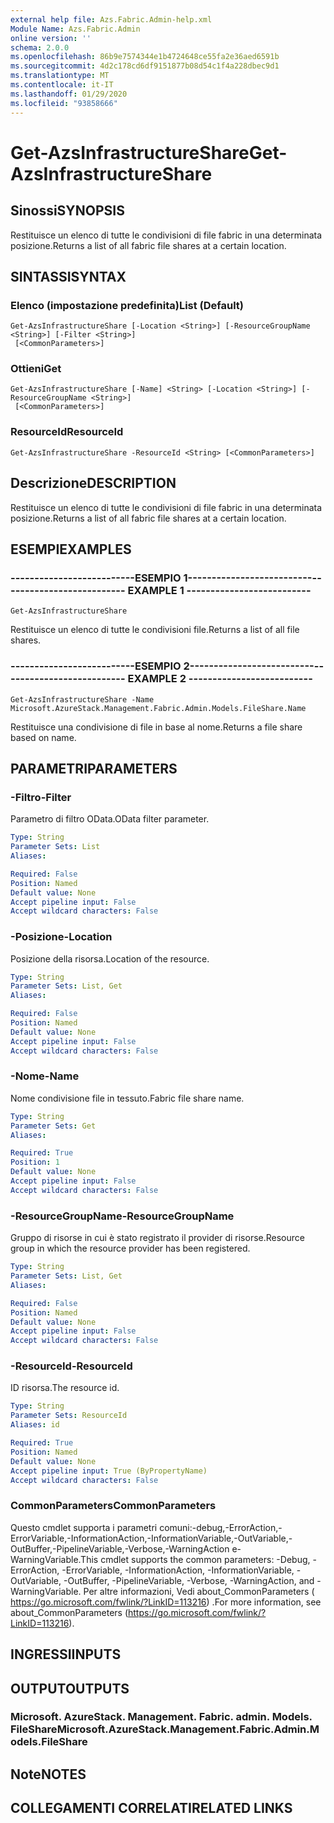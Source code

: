 ```yaml
---
external help file: Azs.Fabric.Admin-help.xml
Module Name: Azs.Fabric.Admin
online version: ''
schema: 2.0.0
ms.openlocfilehash: 86b9e7574344e1b4724648ce55fa2e36aed6591b
ms.sourcegitcommit: 4d2c178cd6df9151877b08d54c1f4a228dbec9d1
ms.translationtype: MT
ms.contentlocale: it-IT
ms.lasthandoff: 01/29/2020
ms.locfileid: "93858666"
---
```

# <span data-ttu-id="cf784-101">Get-AzsInfrastructureShare</span><span class="sxs-lookup"><span data-stu-id="cf784-101">Get-AzsInfrastructureShare</span></span>

## <span data-ttu-id="cf784-102">Sinossi</span><span class="sxs-lookup"><span data-stu-id="cf784-102">SYNOPSIS</span></span>
<span data-ttu-id="cf784-103">Restituisce un elenco di tutte le condivisioni di file fabric in una determinata posizione.</span><span class="sxs-lookup"><span data-stu-id="cf784-103">Returns a list of all fabric file shares at a certain location.</span></span>

## <span data-ttu-id="cf784-104">SINTASSI</span><span class="sxs-lookup"><span data-stu-id="cf784-104">SYNTAX</span></span>

### <span data-ttu-id="cf784-105">Elenco (impostazione predefinita)</span><span class="sxs-lookup"><span data-stu-id="cf784-105">List (Default)</span></span>
```
Get-AzsInfrastructureShare [-Location <String>] [-ResourceGroupName <String>] [-Filter <String>]
 [<CommonParameters>]
```

### <span data-ttu-id="cf784-106">Ottieni</span><span class="sxs-lookup"><span data-stu-id="cf784-106">Get</span></span>
```
Get-AzsInfrastructureShare [-Name] <String> [-Location <String>] [-ResourceGroupName <String>]
 [<CommonParameters>]
```

### <span data-ttu-id="cf784-107">ResourceId</span><span class="sxs-lookup"><span data-stu-id="cf784-107">ResourceId</span></span>
```
Get-AzsInfrastructureShare -ResourceId <String> [<CommonParameters>]
```

## <span data-ttu-id="cf784-108">Descrizione</span><span class="sxs-lookup"><span data-stu-id="cf784-108">DESCRIPTION</span></span>
<span data-ttu-id="cf784-109">Restituisce un elenco di tutte le condivisioni di file fabric in una determinata posizione.</span><span class="sxs-lookup"><span data-stu-id="cf784-109">Returns a list of all fabric file shares at a certain location.</span></span>

## <span data-ttu-id="cf784-110">ESEMPI</span><span class="sxs-lookup"><span data-stu-id="cf784-110">EXAMPLES</span></span>

### <span data-ttu-id="cf784-111">--------------------------ESEMPIO 1--------------------------</span><span class="sxs-lookup"><span data-stu-id="cf784-111">-------------------------- EXAMPLE 1 --------------------------</span></span>
```
Get-AzsInfrastructureShare
```

<span data-ttu-id="cf784-112">Restituisce un elenco di tutte le condivisioni file.</span><span class="sxs-lookup"><span data-stu-id="cf784-112">Returns a list of all file shares.</span></span>

### <span data-ttu-id="cf784-113">--------------------------ESEMPIO 2--------------------------</span><span class="sxs-lookup"><span data-stu-id="cf784-113">-------------------------- EXAMPLE 2 --------------------------</span></span>
```
Get-AzsInfrastructureShare -Name Microsoft.AzureStack.Management.Fabric.Admin.Models.FileShare.Name
```

<span data-ttu-id="cf784-114">Restituisce una condivisione di file in base al nome.</span><span class="sxs-lookup"><span data-stu-id="cf784-114">Returns a file share based on name.</span></span>

## <span data-ttu-id="cf784-115">PARAMETRI</span><span class="sxs-lookup"><span data-stu-id="cf784-115">PARAMETERS</span></span>

### <span data-ttu-id="cf784-116">-Filtro</span><span class="sxs-lookup"><span data-stu-id="cf784-116">-Filter</span></span>
<span data-ttu-id="cf784-117">Parametro di filtro OData.</span><span class="sxs-lookup"><span data-stu-id="cf784-117">OData filter parameter.</span></span>

```yaml
Type: String
Parameter Sets: List
Aliases: 

Required: False
Position: Named
Default value: None
Accept pipeline input: False
Accept wildcard characters: False
```

### <span data-ttu-id="cf784-118">-Posizione</span><span class="sxs-lookup"><span data-stu-id="cf784-118">-Location</span></span>
<span data-ttu-id="cf784-119">Posizione della risorsa.</span><span class="sxs-lookup"><span data-stu-id="cf784-119">Location of the resource.</span></span>

```yaml
Type: String
Parameter Sets: List, Get
Aliases: 

Required: False
Position: Named
Default value: None
Accept pipeline input: False
Accept wildcard characters: False
```

### <span data-ttu-id="cf784-120">-Nome</span><span class="sxs-lookup"><span data-stu-id="cf784-120">-Name</span></span>
<span data-ttu-id="cf784-121">Nome condivisione file in tessuto.</span><span class="sxs-lookup"><span data-stu-id="cf784-121">Fabric file share name.</span></span>

```yaml
Type: String
Parameter Sets: Get
Aliases: 

Required: True
Position: 1
Default value: None
Accept pipeline input: False
Accept wildcard characters: False
```

### <span data-ttu-id="cf784-122">-ResourceGroupName</span><span class="sxs-lookup"><span data-stu-id="cf784-122">-ResourceGroupName</span></span>
<span data-ttu-id="cf784-123">Gruppo di risorse in cui è stato registrato il provider di risorse.</span><span class="sxs-lookup"><span data-stu-id="cf784-123">Resource group in which the resource provider has been registered.</span></span>

```yaml
Type: String
Parameter Sets: List, Get
Aliases: 

Required: False
Position: Named
Default value: None
Accept pipeline input: False
Accept wildcard characters: False
```

### <span data-ttu-id="cf784-124">-ResourceId</span><span class="sxs-lookup"><span data-stu-id="cf784-124">-ResourceId</span></span>
<span data-ttu-id="cf784-125">ID risorsa.</span><span class="sxs-lookup"><span data-stu-id="cf784-125">The resource id.</span></span>

```yaml
Type: String
Parameter Sets: ResourceId
Aliases: id

Required: True
Position: Named
Default value: None
Accept pipeline input: True (ByPropertyName)
Accept wildcard characters: False
```

### <span data-ttu-id="cf784-126">CommonParameters</span><span class="sxs-lookup"><span data-stu-id="cf784-126">CommonParameters</span></span>
<span data-ttu-id="cf784-127">Questo cmdlet supporta i parametri comuni:-debug,-ErrorAction,-ErrorVariable,-InformationAction,-InformationVariable,-OutVariable,-OutBuffer,-PipelineVariable,-Verbose,-WarningAction e-WarningVariable.</span><span class="sxs-lookup"><span data-stu-id="cf784-127">This cmdlet supports the common parameters: -Debug, -ErrorAction, -ErrorVariable, -InformationAction, -InformationVariable, -OutVariable, -OutBuffer, -PipelineVariable, -Verbose, -WarningAction, and -WarningVariable.</span></span> <span data-ttu-id="cf784-128">Per altre informazioni, Vedi about_CommonParameters ( https://go.microsoft.com/fwlink/?LinkID=113216) .</span><span class="sxs-lookup"><span data-stu-id="cf784-128">For more information, see about_CommonParameters (https://go.microsoft.com/fwlink/?LinkID=113216).</span></span>

## <span data-ttu-id="cf784-129">INGRESSI</span><span class="sxs-lookup"><span data-stu-id="cf784-129">INPUTS</span></span>

## <span data-ttu-id="cf784-130">OUTPUT</span><span class="sxs-lookup"><span data-stu-id="cf784-130">OUTPUTS</span></span>

### <span data-ttu-id="cf784-131">Microsoft. AzureStack. Management. Fabric. admin. Models. FileShare</span><span class="sxs-lookup"><span data-stu-id="cf784-131">Microsoft.AzureStack.Management.Fabric.Admin.Models.FileShare</span></span>

## <span data-ttu-id="cf784-132">Note</span><span class="sxs-lookup"><span data-stu-id="cf784-132">NOTES</span></span>

## <span data-ttu-id="cf784-133">COLLEGAMENTI CORRELATI</span><span class="sxs-lookup"><span data-stu-id="cf784-133">RELATED LINKS</span></span>

